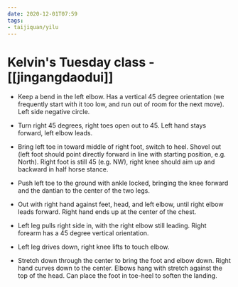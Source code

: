 ```yaml
---
date: 2020-12-01T07:59
tags:
- taijiquan/yilu
---
```


# Kelvin's Tuesday class - [[jingangdaodui]]

* Keep a bend in the left elbow.  Has a vertical 45 degree orientation (we frequently start with it too low, and run out of room for the next move).  Left side negative circle.

* Turn right 45 degrees, right toes open out to 45.  Left hand stays forward, left elbow leads.

* Bring left toe in toward middle of right foot, switch to heel.  Shovel out (left foot should point directly forward in line with starting position, e.g. North).  Right foot is still 45 (e.g. NW), right knee should aim up and backward in half horse stance.

* Push left toe to the ground with ankle locked, bringing the knee forward and the dantian to the center of the two legs.

* Out with right hand against feet, head, and left elbow, until right elbow leads forward.  Right hand ends up at the center of the chest.

* Left leg pulls right side in, with the right elbow still leading.  Right forearm has a 45 degree vertical orientation.

* Left leg drives down, right knee lifts to touch elbow.

* Stretch down through the center to bring the foot and elbow down.  Right hand curves down to the center.  Elbows hang with stretch against the top of the head.  Can place the foot in toe-heel to soften the landing.
